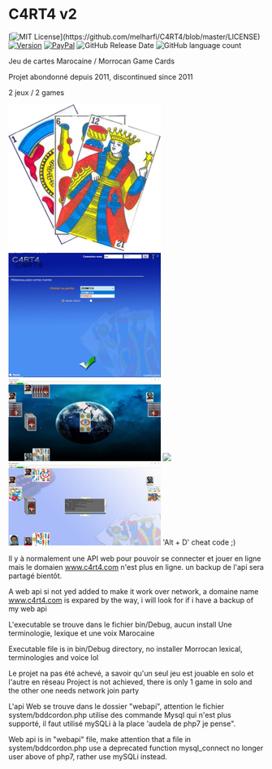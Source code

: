 # C4RT4 v2

[![MIT License](https://img.shields.io/apm/l/atomic-design-ui.svg?)](https://github.com/melharfi/C4RT4/blob/master/LICENSE)
[![Version](https://badge.fury.io/gh/tterb%2FHyde.svg)](https://github.com/melharfi/C4RT4)
[![PayPal](https://img.shields.io/badge/paypal-donate-yellow.svg)](https://www.paypal.com/cgi-bin/webscr?cmd=_s-xclick&hosted_button_id=VN92ND2CDMX92)
![GitHub Release Date](https://img.shields.io/github/release-date/melharfi/C4RT4?color=Green)
![GitHub language count](https://img.shields.io/github/languages/count/melharfi/C4RT4)

Jeu de cartes Marocaine / Morrocan Game Cards

Projet abondonné depuis 2011, discontinued since 2011

2 jeux / 2 games

<img src="C4RT4/Resources/img/logo.gif" width = "300">
<img src="C4RT4/Resources/screen1.png" width = "300">
<img src="C4RT4/Resources/screen2.png" width = "300">
<img src="C4RT4/Resources/screen3.png" width = "300">
<img src="C4RT4/Resources/screen4.png" width = "300"> 'Alt + D'  cheat code ;)

Il y à normalement une API web pour pouvoir se connecter et jouer en ligne mais le domaien www.c4rt4.com n'est plus en ligne.
un backup de l'api sera partagé bientôt.

A web api si not yed added to make it work over network, a domaine name www.c4rt4.com is expared by the way, i will look for if i have a backup of my web api


L'executable se trouve dans le fichier bin/Debug, aucun install
Une terminologie, lexique et une voix Marocaine

Executable file is in bin/Debug directory, no installer
Morrocan lexical, terminologies and voice lol

Le projet na pas été achevé, a savoir qu'un seul jeu est jouable en solo et l'autre en réseau
Project is not achieved, there is only 1 game in solo and the other one needs network join party

L'api Web se trouve dans le dossier "webapi", attention le fichier system/bddcordon.php utilise des commande Mysql qui n'est plus supporté, il faut utilisé mySQLi à la place 'audela de php7 je pense".

Web api is in "webapi" file, make attention that a file in system/bddcordon.php use a deprecated function mysql_connect no longer user above of php7, rather use mySQLi instead.

